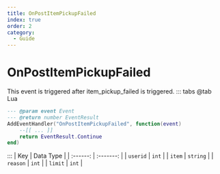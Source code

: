 ```yaml
---
title: OnPostItemPickupFailed
index: true
order: 2
category:
  - Guide
---
```


# OnPostItemPickupFailed
This event is triggered after item_pickup_failed is triggered.
::: tabs
@tab Lua
```lua
--- @param event Event
--- @return number EventResult
AddEventHandler("OnPostItemPickupFailed", function(event)
    --[[ ... ]]
    return EventResult.Continue
end)
```

:::
|    Key   | Data Type |
| :------: | :-------: |
| `userid` |   `int`   |
|  `item`  |  `string` |
| `reason` |   `int`   |
|  `limit` |   `int`   |